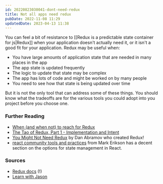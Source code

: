 ```yaml
---
id: 20220823030041-dont-need-redux
title: Not all apps need redux
pubDate: 2022-11-08 11:29
updatedDate: 2023-04-13 11:38
---
```


You can feel a bit of resistance to [[Redux is a predictable state container for js|Redux]] when your application doesn't actually need it, or it isn't a good fit for your application. Redux may be useful when:

- You have large amounts of application state that are needed in many places in the app
- The app state is updated frequently
- The logic to update that state may be complex
- The app has lots of code and might be worked on by many people
- You need to see how that state is being updated over time

But it is not the only tool that can address some of these things. You should know what the tradeoffs are for the various tools you could adopt into you project before you choose one.

### Further Reading

- [When (and when not) to reach for Redux](https://changelog.com/posts/when-and-when-not-to-reach-for-redux)
- [The Tao of Redux, Part 1 - Implementation and Intent](https://blog.isquaredsoftware.com/2017/05/idiomatic-redux-tao-of-redux-part-1/)
- [You Might Not Need Redux](https://medium.com/@dan_abramov/you-might-not-need-redux-be46360cf367) by Dan Abramov who created Redux!
- [react community tools and practices](https://react-community-tools-practices-cheatsheet.netlify.app/) from Mark Erikson has a decent section on the options for state management in React.

### Sources

- [Redux docs](https://redux.js.org/faq/general#when-should-i-use-redux) (!)
- [Learn with Jason](https://www.youtube.com/watch?v=9zySeP5vH9c)
